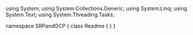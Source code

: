 ﻿using System;
using System.Collections.Generic;
using System.Linq;
using System.Text;
using System.Threading.Tasks;

namespace SRPandOCP
{
    class Readme
    {
    }
}
